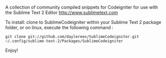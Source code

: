 A collection of community compiled snippets for Codeigniter for use with the Sublime Text 2 Editor http://www.sublimetext.com

To install: clone to SublimeCodeigniter within your Sublime Text 2 package folder, or on linux, execute the following command :

```
git clone git://github.com/daylerees/SublimeCodeigniter.git ~/.config/sublime-text-2/Packages/SublimeCodeigniter
```

Enjoy!